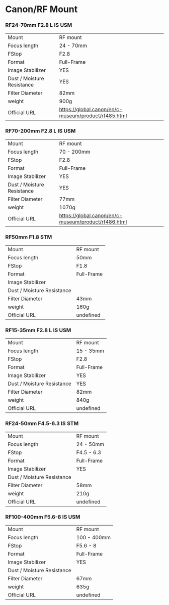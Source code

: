 # Canon/RF Mount

### RF24-70mm F2.8 L IS USM
|  | |
| -- | -- |
| Mount  | RF mount |
| Focus length | 24 - 70mm |
| FStop | F2.8 |
| Format  | Full-Frame |
| Image Stabilizer  | YES  |
| Dust / Moisture Resistance | YES  |
| Filter Diameter | 82mm |
| weight | 900g |
| Official URL | https://global.canon/en/c-museum/product/rf485.html |

### RF70-200mm F2.8 L IS USM
|  | |
| -- | -- |
| Mount  | RF mount |
| Focus length | 70 - 200mm |
| FStop | F2.8 |
| Format  | Full-Frame |
| Image Stabilizer  | YES  |
| Dust / Moisture Resistance | YES  |
| Filter Diameter | 77mm |
| weight | 1070g |
| Official URL | https://global.canon/en/c-museum/product/rf486.html |

### RF50mm F1.8 STM
|  | |
| -- | -- |
| Mount  | RF mount |
| Focus length | 50mm |
| FStop | F1.8 |
| Format  | Full-Frame |
| Image Stabilizer  |   |
| Dust / Moisture Resistance |   |
| Filter Diameter | 43mm |
| weight | 160g |
| Official URL | undefined |

### RF15-35mm F2.8 L IS USM
|  | |
| -- | -- |
| Mount  | RF mount |
| Focus length | 15 - 35mm |
| FStop | F2.8 |
| Format  | Full-Frame |
| Image Stabilizer  | YES  |
| Dust / Moisture Resistance | YES  |
| Filter Diameter | 82mm |
| weight | 840g |
| Official URL | undefined |

### RF24-50mm F4.5-6.3 IS STM
|  | |
| -- | -- |
| Mount  | RF mount |
| Focus length | 24 - 50mm |
| FStop | F4.5 - 6.3 |
| Format  | Full-Frame |
| Image Stabilizer  | YES  |
| Dust / Moisture Resistance |   |
| Filter Diameter | 58mm |
| weight | 210g |
| Official URL | undefined |

### RF100-400mm F5.6-8 IS USM
|  | |
| -- | -- |
| Mount  | RF mount |
| Focus length | 100 - 400mm |
| FStop | F5.6 - 8 |
| Format  | Full-Frame |
| Image Stabilizer  | YES  |
| Dust / Moisture Resistance |   |
| Filter Diameter | 67mm |
| weight | 635g |
| Official URL | undefined |
